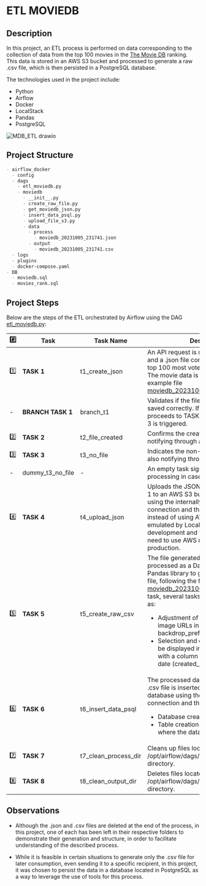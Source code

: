 # ETL MOVIEDB

## Description

In this project, an ETL process is performed on data corresponding to the collection of data from the top 100 movies in the [The Movie DB](https://www.themoviedb.org) ranking. This data is stored in an AWS S3 bucket and processed to generate a raw .csv file, which is then persisted in a PostgreSQL database.

The technologies used in the project include:
- Python
- Airflow
- Docker
- LocalStack
- Pandas
- PostgreSQL

![MDB_ETL drawio](https://github.com/augustoafleal/python-airflow-etl_moviedb/assets/82728487/5ac8dce6-92ab-4ff9-991c-eddd6273f740)

## Project Structure

```md
- airflow_docker
  - config
  - dags
    - etl_moviedb.py
    - moviedb
      - __init__.py
      - create_raw_file.py
      - get_moviedb_json.py
      - insert_data_psql.py
      - upload_file_s3.py
      - data
        - process
          - moviedb_20231005_231741.json
        - output
          - moviedb_20231005_231741.csv
  - logs
  - plugins
  - docker-compose.yaml
- DB
  - moviedb.sql
  - movies_rank.sql
```

## Project Steps

Below are the steps of the ETL orchestrated by Airflow using the DAG [etl_moviedb.py](https://github.com/augustoafleal/python-airflow-etl_moviedb/blob/main/airflow_docker/dags/etl_moviedb.py):

| #️⃣ | Task | Task Name | Description |
|---| ---- | ----------- | ----- |
| 1️⃣ | **TASK 1** | t1_create_json | An API request is made to The Movie DB, and a .json file containing the data of the top 100 most voted movies is structured. The movie data is saved as shown in the example file [moviedb_20231005_231741.json](https://github.com/augustoafleal/python-airflow-etl_moviedb/blob/main/airflow_docker/dags/moviedb/data/process/moviedb_20231005_231741.json). |
| - | **BRANCH TASK 1** | branch_t1 | Validates if the file was generated and saved correctly. If saved correctly, it proceeds to TASK 1.2. If not saved, TASK 3 is triggered. |
| 2️⃣ | **TASK 2** | t2_file_created | Confirms the creation of the file by notifying through a Bash operator. |
| 3️⃣ | **TASK 3** | t3_no_file | Indicates the non-generation of the file, also notifying through a Bash operator. |
| - |   dummy_t3_no_file | - | An empty task signaling the end of processing in case no file was created. |
| 4️⃣ | **TASK 4** | t4_upload_json | Uploads the JSON file generated in TASK 1 to an AWS S3 bucket named *moviedb* using the internally configured Airflow connection and the S3Hook. In this case, instead of using AWS services, they are emulated by LocalStack to facilitate development and testing without the need to use AWS resources in production. |
| 5️⃣ | **TASK 5** | t5_create_raw_csv | The file generated in TASK 1 is processed as a DataFrame using the Pandas library to generate a raw CSV file, following the format of the file [moviedb_20231005_231741.csv](https://github.com/augustoafleal/python-airflow-etl_moviedb/blob/main/airflow_docker/dags/moviedb/data/output/moviedb_20231005_231741.csv). In this task, several tasks are performed, such as: <ul><li>Adjustment of data related to the image URLs in the poster and backdrop_prefix columns.</li><li>Selection and ordering of columns to be displayed in the final file, along with a column indicating the ingestion date (created_date).</li></ul> |
| 6️⃣ | **TASK 6** | t6_insert_data_psql | The processed data generated in the .csv file is inserted into a PostgreSQL database using the configured Airflow connection and the PostgresHook. <ul><li>Database creation script [moviedb](https://github.com/augustoafleal/python-airflow-etl_moviedb/blob/main/DB/moviedb.sql).</li><li>Table creation script [movies_rank](https://github.com/augustoafleal/python-airflow-etl_moviedb/blob/main/DB/moviedb.sql), where the data is persisted.</li></ul> |
| 7️⃣ | **TASK 7** | t7_clean_process_dir | Cleans up files located in the /opt/airflow/dags/moviedb/data/process/ directory. |
| 8️⃣ | **TASK 8** | t8_clean_output_dir | Deletes files located in the /opt/airflow/dags/moviedb/data/output/ directory. |

## Observations

- Although the .json and .csv files are deleted at the end of the process, in this project, one of each has been left in their respective folders to demonstrate their generation and structure, in order to facilitate understanding of the described process.

- While it is feasible in certain situations to generate only the .csv file for later consumption, even sending it to a specific recipient, in this project, it was chosen to persist the data in a database located in PostgreSQL as a way to leverage the use of tools for this process.

